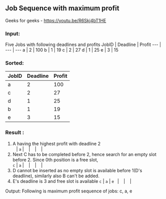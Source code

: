 ## Job Sequence with maximum profit 
Geeks for geeks - https://youtu.be/R6Skj4bT1HE
### Input:
Five Jobs with following deadlines and profits
JobID | Deadline | Profit
--- | --- | ---
   a  |   2   |    100
   b  |   1   |    19
   c  |   2   |    27
   d  |   1   |    25
   e  |   3   |    15
  
### Sorted:
  JobID | Deadline | Profit
--- | --- | ---
   a  |   2   |    100
   c  |   2   |    27
   d  |   1   |    25
   b  |   1   |    19
   e  |   3   |    15
   
### Result :
1. A having the highest profit with deadline 2<br>
` ` | `a` | ` ` | ` ` | ` ` | ` `
2. Next C has to be completed before 2, hence search for 
an empty slot before 2.
Since 0th position is a free slot, <br>
`c` | `a` | ` ` | ` ` | ` ` | ` `
3. D cannot be inserted as no empty slot is available 
before 1(D's deadline), similarly also B can't be added.
4. E's deadline is 3 and free slot is available 
`c` | `a` | `e ` | ` ` | ` ` | ` `
  
Output: Following is maximum profit sequence of jobs:
       c, a, e
